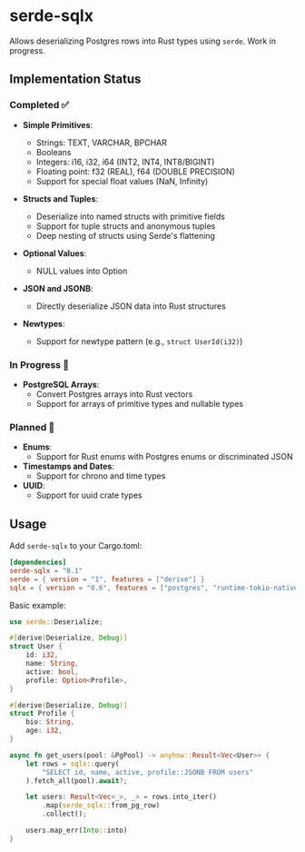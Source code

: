 # serde-sqlx

Allows deserializing Postgres rows into Rust types using `serde`. Work in progress.

## Implementation Status

### Completed ✅
- **Simple Primitives**:
  - Strings: TEXT, VARCHAR, BPCHAR
  - Booleans
  - Integers: i16, i32, i64 (INT2, INT4, INT8/BIGINT)
  - Floating point: f32 (REAL), f64 (DOUBLE PRECISION)
  - Support for special float values (NaN, Infinity)

- **Structs and Tuples**:
  - Deserialize into named structs with primitive fields
  - Support for tuple structs and anonymous tuples
  - Deep nesting of structs using Serde's flattening

- **Optional Values**:
  - NULL values into Option<T>

- **JSON and JSONB**:
  - Directly deserialize JSON data into Rust structures

- **Newtypes**:
  - Support for newtype pattern (e.g., `struct UserId(i32)`)

### In Progress 🚧
- **PostgreSQL Arrays**:
  - Convert Postgres arrays into Rust vectors
  - Support for arrays of primitive types and nullable types

### Planned 📝
- **Enums**:
  - Support for Rust enums with Postgres enums or discriminated JSON
- **Timestamps and Dates**:
  - Support for chrono and time types
- **UUID**:
  - Support for uuid crate types

## Usage

Add `serde-sqlx` to your Cargo.toml:

```toml
[dependencies]
serde-sqlx = "0.1"
serde = { version = "1", features = ["derive"] }
sqlx = { version = "0.6", features = ["postgres", "runtime-tokio-native-tls"] }
```

Basic example:

```rust
use serde::Deserialize;

#[derive(Deserialize, Debug)]
struct User {
    id: i32,
    name: String,
    active: bool,
    profile: Option<Profile>,
}

#[derive(Deserialize, Debug)]
struct Profile {
    bio: String,
    age: i32,
}

async fn get_users(pool: &PgPool) -> anyhow::Result<Vec<User>> {
    let rows = sqlx::query(
        "SELECT id, name, active, profile::JSONB FROM users"
    ).fetch_all(pool).await?;

    let users: Result<Vec<_>, _> = rows.into_iter()
        .map(serde_sqlx::from_pg_row)
        .collect();

    users.map_err(Into::into)
}
```
